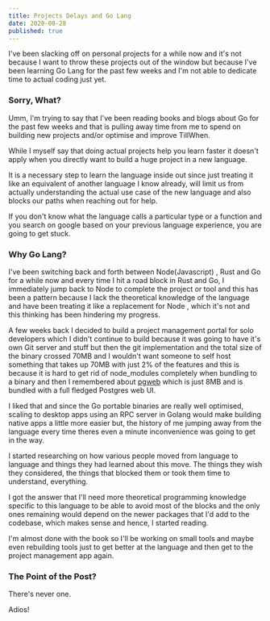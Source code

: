 ```yaml
---
title: Projects Delays and Go Lang
date: 2020-08-28
published: true
---
```




I've been slacking off on personal projects for a while now and it's not because I want to throw these projects out of the window but because I've been learning Go Lang for the past few weeks and I'm not able to dedicate time to actual coding just yet. 

### Sorry, What?

Umm, I'm trying to say that I've been reading books and blogs about Go  for the past few weeks and that is pulling away time from me to spend on building new projects and/or optimise and improve TillWhen.

While I myself say that doing actual projects help you learn faster it doesn't apply when you directly want to build a huge project in a new language.  

It is a necessary step to learn the language inside out since just treating it like an equivalent of another language I know already, will limit us from actually understanding the actual use case of the new language and also blocks our paths when reaching out for help. 

If you don't know what the language calls a particular type or a function and you search on google based on your previous language experience, you are going to get stuck.

### Why Go Lang?

I've been switching back and forth between Node(Javascript) , Rust and Go for a while now and every time I hit a road block in Rust and Go, I immediately jump back to Node to complete the project or tool and this  has been a pattern because I lack the theoretical knowledge of the language and have been treating it like a replacement for Node , which it's not and this thinking has been hindering my progress.

A few weeks back I decided to build a project management portal for solo developers which I didn't continue to build because it was going to have it's own Git server and stuff but then the git implementation and the total size of the binary crossed 70MB and I wouldn't want someone to self host something that takes up 70MB with just 2% of the features and this is because it is hard to get rid of node_modules completely when bundling to a binary and then I remembered about [pgweb](https://github.com/sosedoff/pgweb) which is just 8MB and is bundled with a full fledged Postgres web UI.

I liked that and since the Go portable binaries are really well optimised, scaling to desktop apps using an RPC server in Golang would make building native apps a little more easier but, the history of me jumping away from the language every time theres even a minute inconvenience was going to get in the way. 

I started researching on how various people moved from language to language and things they had learned about this move. 
The things they wish they considered, the things that blocked them or took them time to understand, everything.

I got the answer that I'll need more theoretical programming knowledge specific to this language to be able to avoid most of the blocks and the only ones remaining would depend on the newer packages that I'd add to the codebase, which makes sense and hence, I started reading.

I'm almost done with the book so I'll be working on small tools and maybe even rebuilding tools just to get better at the language and then get to the project management app again.

### The Point of the Post?

There's never one.

Adios!